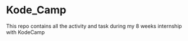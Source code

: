 # Kode_Camp
This repo contains all the activity and task during my 8 weeks internship with KodeCamp
